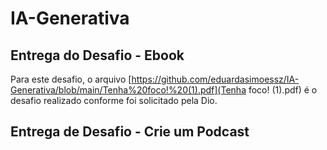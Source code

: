 # IA-Generativa

## Entrega do Desafio - Ebook

Para este desafio, o arquivo [https://github.com/eduardasimoessz/IA-Generativa/blob/main/Tenha%20foco!%20(1).pdf](Tenha foco! (1).pdf) é o desafio realizado conforme foi solicitado pela Dio.

## Entrega de Desafio -  Crie um Podcast

